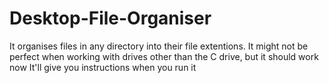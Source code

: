 # Desktop-File-Organiser
It organises files in any directory into their file extentions.
It might not be perfect when working with drives other than the C drive, but it should work now
It'll give you instructions when you run it 
